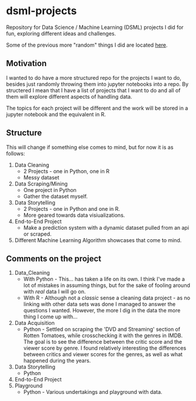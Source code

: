 # dsml-projects
Repository for Data Science / Machine Learning (DSML) projects I did for fun, exploring different ideas and challenges.

Some of the previous more "random" things I did are located [here](https://github.com/gsam1/my-ipython-notebooks).

## Motivation 
I wanted to do have a more structured repo for the projects I want to do, besides just randomly throwing them into jupyter notebooks into a repo.
By structered I mean that I have a list of projects that I want to do and all of them will explore different aspects of handling data.

The topics for each project will be different and the work will be stored in a jupyter notebook and the equivalent in R.

## Structure
This will change if something else comes to mind, but for now it is as follows:
1. Data Cleaning
    * 2 Projects - one in Python, one in R
    * Messy dataset
2. Data Scraping/Mining
    * One project in Python
    * Gather the dataset myself.
3. Data Storytelling
    * 2 Projects - one in Python and one in R.
    * More geared towards data visiualizations.
4. End-to-End Project
    * Make a prediction system with a dynamic dataset pulled from an api or scraped.
5. Different Machine Learning Algorithm showcases that come to mind.

## Comments on the project
1. Data_Cleaning
    * With Python - This... has taken a life on its own. I think I've made a lot of mistakes in assuming things, but for the sake of fooling around with *real* data I will go on.
    * With R - Although not a *classic* sense a cleaning data project - as no linking with other data sets was done I managed to answer the questions I wanted. However, the more I dig in the data the more thing I come up with...
2. Data Acquisition
    * Python - Settled on scraping the 'DVD and Streaming' section of Rotten Tomatoes, while crosschecking it with the genres in IMDB. The goal is to see the difference between the critic score and the viewer score by genre. I found relatively interesting the differences between critics and viewer scores for the genres, as well as what happened during the years.
3. Data Storytelling
    * Python
4. End-to-End Project
5. Playground
    * Python - Various undertakings and playground with data.